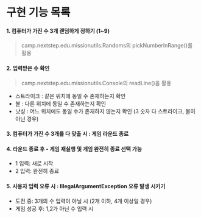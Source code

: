 # 구현 기능 목록

#### 1. 컴퓨터가 가진 수 3개 랜덤하게 정하기 (1~9)
   > camp.nextstep.edu.missionutils.Randoms의 pickNumberInRange()를 활용

#### 2. 입력받은 수 확인
   > camp.nextstep.edu.missionutils.Console의 readLine()을 활용<br>
   - 스트라이크 : 같은 위치에 동일 수 존재하는지 확인
   - 볼 : 다른 위치에 동일 수 존재하는지 확인
   - 낫싱 : 어느 위치에도 동일 수가 존재하지 않는지 확인 (3 숫자 다 스트라이크, 볼이 아닌 경우)

#### 3. 컴퓨터가 가진 수 3개를 다 맞출 시 : 게임 라운드 종료

#### 4. 라운드 종료 후 - 게임 재실행 및 게임 완전히 종료 선택 가능
   - 1 입력: 새로 시작
   - 2 입력: 완전히 종료

#### 5. 사용자 입력 오류 시 : IllegalArgumentException 오류 발생 시키기
   - 도전 중: 3개의 수 입력이 아닐 시 (2개 이하, 4개 이상일 경우)
   - 게임 성공 후: 1,2가 아닌 수 입력 시
